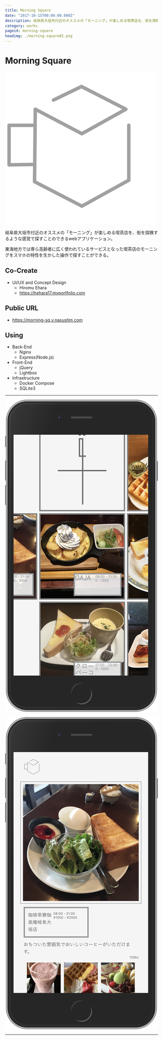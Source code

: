 ```yaml
---
title: Morning Square
date: "2017-10-15T00:00:00.000Z"
description: 岐阜県大垣市付近のオススメの「モーニング」が楽しめる喫茶店を、街を探検するような感覚で探すことのできるwebアプリケーション。東海地方では専ら高齢者に広く使われているサービスとなった喫茶店のモーニングをスマホの特性を生かした操作で探すことができる。
category: works
pageid: morning-square
headimg: ./morning-square01.png
---
```


# Morning Square

![](./morning-square-logo.png)


岐阜県大垣市付近のオススメの「モーニング」が楽しめる喫茶店を、街を探検するような感覚で探すことのできるwebアプリケーション。

東海地方では専ら高齢者に広く使われているサービスとなった喫茶店のモーニングをスマホの特性を生かした操作で探すことができる。


## Co-Create

- UI/UX and Concept Design
    - Hiromu Ehara
    - https://hehara17.myportfolio.com

## Public URL
- https://morning-sq.v.nasustim.com


## Using

- Back-End
    - Nginx
    - Express(Node.js)
- Front-End
    - jQuery
    - Lightbox
- Infrastructure
    - Docker Compose
    - SQLite3

----------

!["Morning Square - 探す画面"](./morning-square02.png "Morning Square - 探す画面")

!["Morning Square - 詳細画面"](./morning-square01.png "Morning Square - 詳細画面")


----------